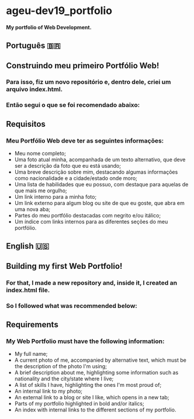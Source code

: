 # ageu-dev19_portfolio
#### My portfolio of Web Development.

## Português 🇧🇷 

## Construindo meu primeiro Portfólio Web!

### Para isso, fiz um novo repositório e, dentro dele, criei um arquivo index.html. 
### Então segui o que se foi recomendado abaixo:

## Requisitos

### Meu Portfólio Web deve ter as seguintes informações:
- Meu nome completo;
- Uma foto atual minha, acompanhada de um texto alternativo, que deve ser a descrição da foto que eu está usando;
- Uma breve descrição sobre mim, destacando algumas informações como nacionalidade e a cidade/estado onde moro;
- Uma lista de habilidades que eu possuo, com destaque para aquelas de que mais me orgulho;
- Um link interno para a minha foto;
- Um link externo para algum blog ou site de que eu goste, que abra em uma nova aba;
- Partes do meu portfólio destacadas com negrito e/ou itálico;
- Um índice com links internos para as diferentes seções do meu portfólio.

## English 🇺🇸

## Building my first Web Portfolio!

### For that, I made a new repository and, inside it, I created an index.html file.
### So I followed what was recommended below:

## Requirements

### My Web Portfolio must have the following information:
- My full name;
- A current photo of me, accompanied by alternative text, which must be the description of the photo I'm using;
- A brief description about me, highlighting some information such as nationality and the city/state where I live;
- A list of skills I have, highlighting the ones I'm most proud of;
- An internal link to my photo;
- An external link to a blog or site I like, which opens in a new tab;
- Parts of my portfolio highlighted in bold and/or italics;
- An index with internal links to the different sections of my portfolio.